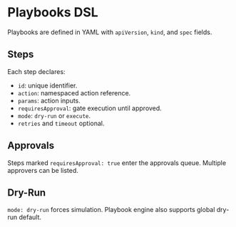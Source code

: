 # Playbooks DSL

Playbooks are defined in YAML with `apiVersion`, `kind`, and `spec` fields.

## Steps
Each step declares:
- `id`: unique identifier.
- `action`: namespaced action reference.
- `params`: action inputs.
- `requiresApproval`: gate execution until approved.
- `mode`: `dry-run` or `execute`.
- `retries` and `timeout` optional.

## Approvals
Steps marked `requiresApproval: true` enter the approvals queue.
Multiple approvers can be listed.

## Dry-Run
`mode: dry-run` forces simulation.
Playbook engine also supports global dry-run default.
